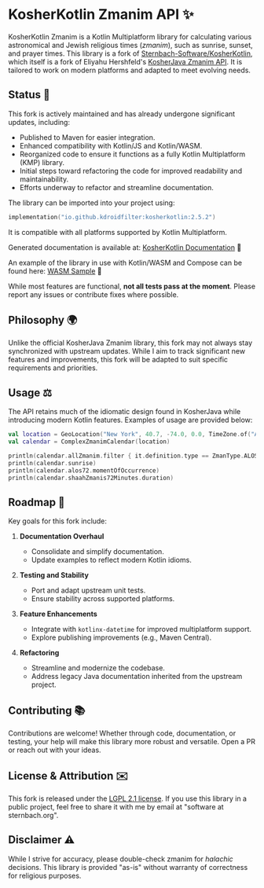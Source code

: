 # KosherKotlin Zmanim API ✨

KosherKotlin Zmanim is a Kotlin Multiplatform library for calculating various astronomical and Jewish religious times (_zmanim_), such as sunrise, sunset, and prayer times. This library is a fork of [Sternbach-Software/KosherKotlin](https://github.com/Sternbach-Software/KosherKotlin), which itself is a fork of Eliyahu Hershfeld's [KosherJava Zmanim API](https://github.com/KosherJava/zmanim). It is tailored to work on modern platforms and adapted to meet evolving needs.

## Status 🚀
This fork is actively maintained and has already undergone significant updates, including:

- Published to Maven for easier integration.
- Enhanced compatibility with Kotlin/JS and Kotlin/WASM.
- Reorganized code to ensure it functions as a fully Kotlin Multiplatform (KMP) library.
- Initial steps toward refactoring the code for improved readability and maintainability.
- Efforts underway to refactor and streamline documentation.

The library can be imported into your project using:
```kotlin
implementation("io.github.kdroidfilter:kosherkotlin:2.5.2")
```
It is compatible with all platforms supported by Kotlin Multiplatform.

Generated documentation is available at: [KosherKotlin Documentation](https://kdroidfilter.github.io/KosherKotlin/) 📄

An example of the library in use with Kotlin/WASM and Compose can be found here: [WASM Sample](https://kdroidfilter.github.io/KosherKotlin/sample/) 🚀

While most features are functional, **not all tests pass at the moment**. Please report any issues or contribute fixes where possible.

## Philosophy 🌍
Unlike the official KosherJava Zmanim library, this fork may not always stay synchronized with upstream updates. While I aim to track significant new features and improvements, this fork will be adapted to suit specific requirements and priorities.

## Usage ⚖️
The API retains much of the idiomatic design found in KosherJava while introducing modern Kotlin features. Examples of usage are provided below:

```kotlin
val location = GeoLocation("New York", 40.7, -74.0, 0.0, TimeZone.of("America/New_York"))
val calendar = ComplexZmanimCalendar(location)

println(calendar.allZmanim.filter { it.definition.type == ZmanType.ALOS }.map { it.value })
println(calendar.sunrise)
println(calendar.alos72.momentOfOccurrence)
println(calendar.shaahZmanis72Minutes.duration)
```

## Roadmap 🔄
Key goals for this fork include:

1. **Documentation Overhaul**
    - Consolidate and simplify documentation.
    - Update examples to reflect modern Kotlin idioms.

2. **Testing and Stability**
    - Port and adapt upstream unit tests.
    - Ensure stability across supported platforms.

3. **Feature Enhancements**
    - Integrate with `kotlinx-datetime` for improved multiplatform support.
    - Explore publishing improvements (e.g., Maven Central).

4. **Refactoring**
    - Streamline and modernize the codebase.
    - Address legacy Java documentation inherited from the upstream project.

## Contributing 📚
Contributions are welcome! Whether through code, documentation, or testing, your help will make this library more robust and versatile. Open a PR or reach out with your ideas.

## License & Attribution ✉️
This fork is released under the [LGPL 2.1 license](https://kosherjava.com/2011/05/09/kosherjava-zmanim-api-released-under-the-lgpl-license/). If you use this library in a public project, feel free to share it with me by email at "software at sternbach.org".

## Disclaimer ⚠️
While I strive for accuracy, please double-check zmanim for _halachic_ decisions. This library is provided "as-is" without warranty of correctness for religious purposes.

